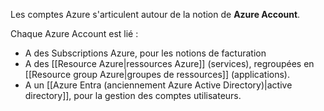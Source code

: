 
Les comptes Azure s'articulent autour de la notion de **Azure Account**.

Chaque Azure Account est lié :
- A des Subscriptions Azure, pour les notions de facturation
- A des [[Resource Azure|ressources Azure]] (services), regroupées en [[Resource group Azure|groupes de ressources]] (applications).
- A un [[Azure Entra (anciennement Azure Active Directory)|active directory]], pour la gestion des comptes utilisateurs.